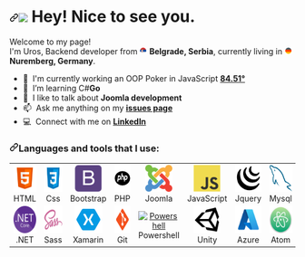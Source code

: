 <h1 dir="auto"><a id="user-content--hey-nice-to-see-you" class="anchor" aria-hidden="true" href="#-hey-nice-to-see-you"><svg class="octicon octicon-link" viewBox="0 0 16 16" version="1.1" width="16" height="16" aria-hidden="true"><path fill-rule="evenodd" d="M7.775 3.275a.75.75 0 001.06 1.06l1.25-1.25a2 2 0 112.83 2.83l-2.5 2.5a2 2 0 01-2.83 0 .75.75 0 00-1.06 1.06 3.5 3.5 0 004.95 0l2.5-2.5a3.5 3.5 0 00-4.95-4.95l-1.25 1.25zm-4.69 9.64a2 2 0 010-2.83l2.5-2.5a2 2 0 012.83 0 .75.75 0 001.06-1.06 3.5 3.5 0 00-4.95 0l-2.5 2.5a3.5 3.5 0 004.95 4.95l1.25-1.25a.75.75 0 00-1.06-1.06l-1.25 1.25a2 2 0 01-2.83 0z"></path></svg></a><a target="_blank" rel="noopener noreferrer" href="https://camo.githubusercontent.com/d3359cb00ab0b5ed8f2e1fe3fceb4fbaf3b614340f8c0db99c17b9f50b351770/68747470733a2f2f656d6f6a69732e736c61636b6d6f6a69732e636f6d2f656d6f6a69732f696d616765732f313533313834393433302f343234362f626c6f622d73756e676c61737365732e6769663f31353331383439343330"><img src="https://camo.githubusercontent.com/d3359cb00ab0b5ed8f2e1fe3fceb4fbaf3b614340f8c0db99c17b9f50b351770/68747470733a2f2f656d6f6a69732e736c61636b6d6f6a69732e636f6d2f656d6f6a69732f696d616765732f313533313834393433302f343234362f626c6f622d73756e676c61737365732e6769663f31353331383439343330" width="30" data-canonical-src="https://emojis.slackmojis.com/emojis/images/1531849430/4246/blob-sunglasses.gif?1531849430" style="max-width: 100%;"></a> Hey! Nice to see you.</h1>

<p dir="auto">Welcome to my page! <br> I'm Uros, Backend developer from <a target="_blank" rel="noopener noreferrer" href="https://camo.githubusercontent.com/810c0059ec880d3bf22c12f8ecd24d39ae1c9ee5d294cd397e6f414738d9cdd8/68747470733a2f2f63646e2d69636f6e732d706e672e666c617469636f6e2e636f6d2f3531322f3139372f3139373536302e706e67"><img src="https://raw.githubusercontent.com/Urke011/portfolio_imgs/main/img/icons8-serbia-48.png" width="13" data-canonical-src="https://cdn-icons-png.flaticon.com/512/197/197560.png" style="max-width: 100%;"></a> <b>Belgrade, Serbia</b>, currently living in <a target="_blank" rel="noopener noreferrer" href="https://camo.githubusercontent.com/d1d22e9d0d3c533b7f55c4b8fedb19b943e4c4bc3ac8056cc584b489cbd6e611/68747470733a2f2f63646e2d69636f6e732d706e672e666c617469636f6e2e636f6d2f3531322f3139372f3139373536342e706e67"><img src="https://raw.githubusercontent.com/Urke011/portfolio_imgs/main/img/icons8-germany-96.png" width="13" data-canonical-src="https://cdn-icons-png.flaticon.com/512/197/197564.png" style="max-width: 100%;"></a> <b>Nuremberg, Germany</b>. </p>

<ul dir="auto">
<li><g-emoji class="g-emoji" alias="office" fallback-src="https://github.githubassets.com/images/icons/emoji/unicode/1f3e2.png">🏢</g-emoji> &nbsp;I'm currently working an OOP Poker in JavaScript <strong><a href="https://github.com/8451" title="84.51° Github Home">84.51°</a></strong></li>
<li><g-emoji class="g-emoji" alias="seedling" fallback-src="https://github.githubassets.com/images/icons/emoji/unicode/1f331.png">🌱</g-emoji> &nbsp;I’m learning C#<strong>Go</strong></li>
<li><g-emoji class="g-emoji" alias="speech_balloon" fallback-src="https://github.githubassets.com/images/icons/emoji/unicode/1f4ac.png">💬</g-emoji> &nbsp;I like to talk about <strong>Joomla development</strong></li>
<li><g-emoji class="g-emoji" alias="mailbox" fallback-src="https://github.githubassets.com/images/icons/emoji/unicode/1f4eb.png">📫</g-emoji> &nbsp;Ask me anything on my <strong><a href="https://github.com/Urke011/Urke011/issues" title="UrosRajkovic/issues">issues page</a></strong></li>
<li><g-emoji class="g-emoji" alias="computer" fallback-src="https://github.githubassets.com/images/icons/emoji/unicode/1f4bb.png">💻</g-emoji> &nbsp;Connect with me on <strong><a href="https://de.linkedin.com/in/uro%C5%A1-rajkovi%C4%87-1b153211b" title="Uros Rajkovic LinkedIn" rel="nofollow">LinkedIn</a></strong></li>
</ul>

<h3 dir="auto"><a id="user-content-things-i-code-with" class="anchor" aria-hidden="true" href="#things-i-code-with"><svg class="octicon octicon-link" viewBox="0 0 16 16" version="1.1" width="16" height="16" aria-hidden="true"><path fill-rule="evenodd" d="M7.775 3.275a.75.75 0 001.06 1.06l1.25-1.25a2 2 0 112.83 2.83l-2.5 2.5a2 2 0 01-2.83 0 .75.75 0 00-1.06 1.06 3.5 3.5 0 004.95 0l2.5-2.5a3.5 3.5 0 00-4.95-4.95l-1.25 1.25zm-4.69 9.64a2 2 0 010-2.83l2.5-2.5a2 2 0 012.83 0 .75.75 0 001.06-1.06 3.5 3.5 0 00-4.95 0l-2.5 2.5a3.5 3.5 0 004.95 4.95l1.25-1.25a.75.75 0 00-1.06-1.06l-1.25 1.25a2 2 0 01-2.83 0z"></path></svg></a>Languages and tools that I use:</h3>

<table>
    <tbody>
    <tr>
        <td align="center" width="96">
            <a href="https://developer.mozilla.org/en-US/docs/Glossary/HTML5">
                <img src="https://raw.githubusercontent.com/Urke011/portfolio_imgs/50c4f88d54558220b16115bfb9b06fa691ac8dac/img/icons8-html-5.svg"
                     width="48" height="48" alt="Kubernetes" style="max-width: 100%;">
            </a>
            <br>HTML
        </td>
        <td align="center" width="96">
            <a href="https://developer.mozilla.org/en-US/docs/Web/CSS">
                <img src="https://raw.githubusercontent.com/Urke011/portfolio_imgs/1dec7fd022a0e3017c44b76ec69783a41730f1cc/img/icons8-css3.svg"
                     width="48" height="48" alt="Golang" style="max-width: 100%;">
            </a>
            <br>Css
        </td>
        <td align="center" width="96">
            <a href="https://getbootstrap.com/">
                <img src="https://raw.githubusercontent.com/Urke011/portfolio_imgs/704a3e273b21148a99e1c9372570cd10981b5ce7/img/bootstrap-plain.svg"
                     width="48" height="48" alt="TypeScript" style="max-width: 100%;">
            </a>
            <br>Bootstrap
        </td>
        <td align="center" width="96">
            <a href="https://www.php.net/">
                <img src="https://raw.githubusercontent.com/Urke011/portfolio_imgs/615e3085a6bee223b61102a47635688289cc737d/img/icons8-php-logo.svg"
                     width="48" height="48" alt="MySQL" style="max-width: 100%;">
            </a>
            <br>PHP
        </td>
        <td align="center" width="96">
            <a href="https://www.joomla.org/">
                <img src="https://raw.githubusercontent.com/Urke011/portfolio_imgs/bfa691664101538319b90724a5bbc9518a53772c/img/joomla.svg"
                     width="48" height="48" alt="Bootstrap" style="max-width: 100%;">
            </a>
            <br>Joomla
        </td>
        <td align="center" width="96">
            <a href="https://www.javascript.com/">
                <img src="https://raw.githubusercontent.com/Urke011/portfolio_imgs/704a3e273b21148a99e1c9372570cd10981b5ce7/img/javascript-original.svg"
                     width="48" height="48" alt="React" style="max-width: 100%;">
            </a>
            <br>JavaScript
        </td>
        <td align="center" width="96">
            <a href="https://jquery.com/">
                <img src="https://raw.githubusercontent.com/Urke011/portfolio_imgs/fb32796be0809b0f7c93777dfed1bf03132ca701/img/icons8-jquery.svg"
                     width="48" height="48" alt="JavaScript" style="max-width: 100%;">
            </a>
            <br>Jquery
        </td>
        <td align="center" width="96">
            <a href="https://www.mysql.com/">
                <img src="https://raw.githubusercontent.com/Urke011/portfolio_imgs/704a3e273b21148a99e1c9372570cd10981b5ce7/img/mysql-original.svg"
                     width="48" height="48" alt="Docker" style="max-width: 100%;">
            </a>
            <br>Mysql
        </td>
        <td align="center" width="96">
            <a href="https://docs.microsoft.com/en-us/dotnet/csharp/">
                <img src="https://raw.githubusercontent.com/Urke011/portfolio_imgs/704a3e273b21148a99e1c9372570cd10981b5ce7/img/csharp-original.svg"
                     width="48" height="48" alt="Jsonnet" data-canonical-src="https://jsonnet.org/img/isologo.svg"
                     style="max-width: 100%;">
            </a>
            <br>C#
        </td>
    </tr>
    <tr>
        <td align="center" width="96">
            <a href="https://dotnet.microsoft.com/en-us/">
                <img src="https://raw.githubusercontent.com/Urke011/portfolio_imgs/main/img/NET_Core_Logo.svg.png"
                     width="48" height="48" alt="RHEL" style="max-width: 100%;">
            </a>
            <br>.NET
        </td>
        <td align="center" width="96">
            <a href="https://sass-lang.com/">
                <img src="https://raw.githubusercontent.com/Urke011/portfolio_imgs/704a3e273b21148a99e1c9372570cd10981b5ce7/img/sass-original.svg"
                     width="48" height="48" alt="Sass" style="max-width: 100%;">
            </a>
            <br>Sass
        </td>
        <td align="center" width="96">
            <a href="https://dotnet.microsoft.com/en-us/apps/xamarin">
                <img src="https://raw.githubusercontent.com/Urke011/portfolio_imgs/91b7158a4b42589a6eabb8dc08bc5e169914aacd/icons8-xamarin.svg"
                     width="48" height="48" alt="Python" style="max-width: 100%;">
            </a>
            <br>Xamarin
        </td>
        <td align="center" width="96">
            <a href="https://git-scm.com/">
                <img src="https://raw.githubusercontent.com/Urke011/portfolio_imgs/8165e0ce23f1d55c3a4deb5f2f99e0191732ac50/img/icons8-git.svg"
                     width="48" height="48" alt="Debian" style="max-width: 100%;">
            </a>
            <br>Git
        </td>
        <td align="center" width="96">
            <a href="https://docs.microsoft.com/en-us/powershell/">
                <img src="https://raw.githubusercontent.com/PowerShell/PowerShell/master/assets/ps_black_128.svg"
                     width="48" height="48" alt="Powershell" style="max-width: 100%;">
            </a>
            <br>Powershell
        </td>
        <td align="center" width="96">
            <a href="https://unity.com/">
                <img src="https://raw.githubusercontent.com/Urke011/portfolio_imgs/b27c68aa78411ba19d3815ffd0b5bf6934f10667/img/icons8-einheit.svg"
                     width="48" height="48" alt="Grafana" style="max-width: 100%;">
            </a>
            <br>Unity
        </td>
        <td align="center" width="96">
            <a href="https://azure.microsoft.com/en-us/free/search/?&ef_id=Cj0KCQiAmpyRBhC-ARIsABs2EAqCXpgArE40vFZshNO5kf31F3p3nlpwvlZdwGlDHscgqejqOONeLWkaAiYlEALw_wcB:G:s&OCID=AID2200190_SEM_Cj0KCQiAmpyRBhC-ARIsABs2EAqCXpgArE40vFZshNO5kf31F3p3nlpwvlZdwGlDHscgqejqOONeLWkaAiYlEALw_wcB:G:s&gclid=Cj0KCQiAmpyRBhC-ARIsABs2EAqCXpgArE40vFZshNO5kf31F3p3nlpwvlZdwGlDHscgqejqOONeLWkaAiYlEALw_wcB">
                <img src="https://raw.githubusercontent.com/Urke011/portfolio_imgs/cd6af66f4c87af9abf77b52b6f5eabf556f45d6c/img/icons8-azurblau.svg"
                     width="48" height="48" alt="Prometheus" style="max-width: 100%;">
            </a>
            <br>Azure
        </td>
        <td align="center" width="96">
            <a href="https://atom.io/">
                <img src="https://raw.githubusercontent.com/Urke011/portfolio_imgs/704a3e273b21148a99e1c9372570cd10981b5ce7/img/atom-4.svg"
                     width="48" height="48" alt="C#" style="max-width: 100%;">
            </a>
            <br>Atom
        </td>
        <td align="center" width="96">
            <a href="https://www.blockchain.com/">
                <img src="https://raw.githubusercontent.com/Urke011/portfolio_imgs/main/img/569-5697661_icons-symbol-blockchain-bitcoin-cash-computer-clipart-block.png"
                     width="48" height="48" alt="Thanos" style="max-width: 100%;">
            </a>
            <br>Blockchain
        </td>
    </tr>
    </tbody>
</table>
